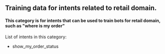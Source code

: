 

## Training data for intents related to retail domain.

#### This category is for intents that can be used to train bots for retail domain, such as "where is my order"


List of intents in this category:

* show_my_order_status
